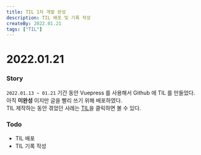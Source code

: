 ```yaml
---
title: TIL 1차 개발 완성
description: TIL 배포 및 기록 작성
createBy: 2022.01.21
tags: ["TIL"]
---
```


# 2022.01.21

### Story

`2022.01.13 ~ 01.21` 기간 동안 Vuepress 를 사용해서 Github 에 TIL 를 만들었다.  
아직 **미완성** 이지만 글을 빨리 쓰기 위해 배포하였다.  
TIL 제작하는 동안 겪었던 사례는 [TIL](/TIL/project/TIL)을 클릭하면 볼 수 있다.

### Todo

-   TIL 배포
-   TIL 기록 작성
